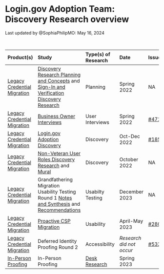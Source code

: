 # Login.gov Adoption Team: Discovery Research overview
Last updated by @SophiaPhilipMO: May 16, 2024

<br>

|Product(s)|Study|Type(s) of Research|Date|Issue|
|:--|:--|:--|:--|:--|
| [Legacy Credential Migration](https://github.com/department-of-veterans-affairs/va.gov-team/blob/master/products/login.gov-adoption/communication-campaign/product/product-outline.md) | [Discovery Research Planning and Concepts](https://app.mural.co/t/departmentofveteransaffairs9999/m/departmentofveteransaffairs9999/1716212049816/da0f72e34769d1845bd03dc4da83fd5d0f6ee6bf?sender=u1b0df595924572baa8a94764) and [Sign-In and Verification Discovery Research](https://app.mural.co/t/departmentofveteransaffairs9999/m/departmentofveteransaffairs9999/1716496838501/e2974960ebb677451a354aa74ec0576fffe10bef?sender=u1b0df595924572baa8a94764)| Planning | Spring 2022 | NA |
| [Legacy Credential Migration](https://github.com/department-of-veterans-affairs/va.gov-team/blob/master/products/login.gov-adoption/communication-campaign/product/product-outline.md)|[Business Owner Interviews](https://app.mural.co/t/innovationboards1199/m/innovationboards1199/1662672336538/e4ac10ef97031dabf115f7e1429d2a353db7ff52?sender=u99cd1ac4f5c240d8dffd4204)|User Interviews|Spring 2022|[#47163](https://app.zenhub.com/workspaces/logingov-adoption-team-632280b31e745000136a61fc/issues/gh/department-of-veterans-affairs/va.gov-team/47163)|
[Legacy Credential Migration](https://github.com/department-of-veterans-affairs/va.gov-team/blob/master/products/login.gov-adoption/communication-campaign/product/product-outline.md) | [Login.gov Adoption Discovery](https://github.com/department-of-veterans-affairs/va.gov-team/tree/master/products/login.gov-adoption/discovery/research/2022-10-Login.gov-Adoption-Discovery-Research) | Discovery | Oct-Dec 2022 | [#185](https://github.com/department-of-veterans-affairs/va.gov-research-repository/issues/185)|
| [Legacy Credential Migration](https://github.com/department-of-veterans-affairs/va.gov-team/blob/master/products/login.gov-adoption/communication-campaign/product/product-outline.md) | [Non-Veteran User Roles Discovery Research](https://github.com/department-of-veterans-affairs/va.gov-team/blob/master/products/identity/Research/user-roles/discovery/non-veteran-user-roles-discovery-phase-1.md) and [Mural](https://app.mural.co/t/departmentofveteransaffairs9999/m/departmentofveteransaffairs9999/1716210861114/f8326d7431519de9abd516b3371fa151d5eeafb8?sender=u1b0df595924572baa8a94764)| Discovery | October 2022 | NA |
| [Legacy Credential Migration](https://github.com/department-of-veterans-affairs/va.gov-team/blob/master/products/login.gov-adoption/communication-campaign/product/product-outline.md) | Grandfathering Migration Usability Testing Round 1 [Notes and Synthesis](https://app.mural.co/t/departmentofveteransaffairs9999/m/departmentofveteransaffairs9999/1716212604855/c836fd34d3b9751fd4c474d095b5b12e2cc353d4?sender=u1b0df595924572baa8a94764) and [Recommendations](https://app.mural.co/t/departmentofveteransaffairs9999/m/departmentofveteransaffairs9999/1716211629057/beb32d37f8f2c18ea708913ab75b6a53ea931136?sender=u1b0df595924572baa8a94764) | Usabilty Testing | December 2023 | NA |[Legacy Credential Migration](https://github.com/department-of-veterans-affairs/va.gov-team/tree/master/products/login.gov-adoption/products/legacy%20CSP%20migrations)|[Deferred Identity Proofing Round 1](https://github.com/department-of-veterans-affairs/va.gov-team/tree/master/products/login.gov-adoption/discovery/research/2023-03-Deferred-Identity-Proofing-Round-1-Usability)|Usability|Mar-Apr 2023|[#235](https://github.com/department-of-veterans-affairs/va.gov-research-repository/issues/235)|| [Legacy Credential Migration](https://github.com/department-of-veterans-affairs/va.gov-team/blob/master/products/login.gov-adoption/communication-campaign/product/product-outline.md) | [Field Research](https://app.mural.co/t/departmentofveteransaffairs9999/m/departmentofveteransaffairs9999/1716210915728/47aca0ff80e964561f803cb17ebfb249252dff42?sender=u1b0df595924572baa8a94764) | Interviews | October 2022 | NA |
|[Legacy Credential Migration](https://github.com/department-of-veterans-affairs/va.gov-team/blob/master/products/login.gov-adoption/communication-campaign/product/product-outline.md)|[Proactive CSP Migration](https://github.com/department-of-veterans-affairs/va.gov-team/tree/master/products/login.gov-adoption/discovery/research/2023-04-Proactive-CSP-Migration-Usability)|Usability|April-May 2023|[#280](https://github.com/department-of-veterans-affairs/va.gov-research-repository/issues/280)|
|[Legacy Credential Migration](https://github.com/department-of-veterans-affairs/va.gov-team/blob/master/products/login.gov-adoption/communication-campaign/product/product-outline.md)|Deferred Identity Proofing Round 2|Accessibility|*Research did not occur*|[#53386](https://app.zenhub.com/workspaces/logingov-adoption-team-632280b31e745000136a61fc/issues/gh/department-of-veterans-affairs/va.gov-team/53386)|
|[In-Person Proofing](https://github.com/department-of-veterans-affairs/va.gov-team/tree/master/products/login.gov-adoption/in-person-proofing)|In-Person Proofing|[Desk Research](https://app.mural.co/t/departmentofveteransaffairs9999/m/departmentofveteransaffairs9999/1715872294747/626fdfbc90f2b41e800e5e09784a0d711c0743b3?sender=u1b0df595924572baa8a94764)| Spring 2023|
